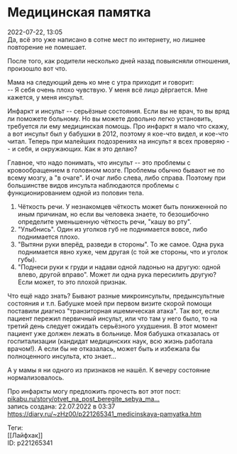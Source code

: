 Медицинская памятка
====================

   
 2022-07-22, 13:05   
  Да, всё это уже написано в сотне мест по интернету, но лишнее повторение не помешает.   
   
 После того, как родители несколько дней назад повыясняли отношения, произошло вот что.   
   
 Мама на следующий день ко мне с утра приходит и говорит:   
 -- Я себя очень плохо чувствую. У меня всё лицо дёргается. Мне кажется, у меня инсульт.   
   
 Инфаркт и инсульт -- серьёзные состояния. Если вы не врач, то вы вряд ли поможете больному. Но вы можете довольно легко установить, требуется ли ему медицинская помощь. Про инфаркт я мало что скажу, а вот инсульт был у бабушки в 2012, поэтому я кое-что видел, и кое-что читал. Теперь при малейших подозрениях на инсульт я всех проверяю -- и себя, и окружающих. Как я это делаю?   
   
 Главное, что надо понимать, что инсульт -- это проблемы с кровообращением в головном мозге. Проблемы обычно бывают не по всему мозгу, а "в очаге". И очаг либо слева, либо справа. Поэтому при большинстве видов инсульта наблюдаются проблемы с функционированием одной из половин тела.   
   
 1. Чёткость речи. У незнакомцев чёткость может быть пониженной по иным причинам, но если вы человека знаете, то безошибочно определите уменьшенную чёткость речи, "кашу во рту".   
 2. "Улыбнись". Один из уголков губ не поднимается вовсе, либо поднимается плохо.   
 3. "Вытяни руки вперёд, разведи в стороны". То же самое. Одна рука поднимается явно хуже, чем другая (с той же стороны, что и уголок губы).   
 4. "Поднеси руки к груди и надави одной ладонью на другую: одной влево, другой вправо". Может ли одна рука пересилить другую? Если может, то это плохой признак.   
   
 Что ещё надо знать? Бывают разные микроинсульты, предынсультные состояния и т.п. Бабушке моей при первом визите скорой помощи поставили диагноз "транзиторная ишемическая атака". Так вот, если пациент пережил первичный инсульт, или что там у него было, то на третий день следует ожидать серьёзного ухудшения. В этот момент пациент уже должен лежать в больнице. Моя бабушка отказалась от госпитализации (кандидат медицинских наук, всю жизнь работала врачом!). А если бы не отказалась, может быть и избежала бы полноценного инсульта, кто знает...   
   
 А у мамы я ни одного из признаков не нашёл. К вечеру состояние нормализовалось.   
   
 Про инфаркты могу предложить прочесть вот этот пост:  [pikabu.ru/story/otvet\_na\_post\_beregite\_sebya\_ma...](https://pikabu.ru/story/otvet_na_post_beregite_sebya_malchikiparni_muzhchinyi_9238164)    
    запись создана: 22.07.2022 в 03:37   
 <https://diary.ru/~zHz00/p221265341_medicinskaya-pamyatka.htm>   
   
 Теги:   
 [[Лайфхак]]   
 ID: p221265341